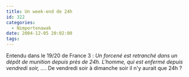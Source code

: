 ```yaml
---
title: Un week-end de 24h
id: 322
categories:
  - Nimportenawak
date: 2004-12-05 20:02:00
tags:
---
```


Entendu dans le 19/20 de France 3&nbsp;: _Un forcené est retranché dans un dépôt de munition depuis près de 24h. L'homme, qui est enfermé depuis vendredi soir, ..._. De vendredi soir à dimanche soir il n'y aurait que 24h&nbsp;?